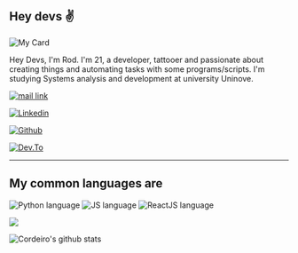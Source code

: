 ## Hey devs ✌️

![My Card](https://rodcordeiro.github.io/shares/img/myCard2.png)

Hey Devs, I'm Rod. I'm 21, a developer, tattooer and passionate about creating things and automating tasks with some programs/scripts. I'm studying Systems analysis and development at university Uninove.

[![mail link](https://img.shields.io/badge/rodrigomendoncca%40gmail.com-black?&style=for-the-badge&logo=gmail)](mailto:rodrigomendoncca@gmail.com)

[![Linkedin](https://img.shields.io/badge/rodrigomcordeiro-black?&style=for-the-badge&logo=linkedin&logoColor=blue)](https://www.linkedin.com/in/rodrigomcordeiro)

[![Github](https://img.shields.io/badge/rodcordeiro-black?&style=for-the-badge&logo=github)](https://github.com/rodcordeiro)

[![Dev.To](https://img.shields.io/badge/rodcordeiro-black?&style=for-the-badge&logo=dev.to)](https://dev.to/rodcordeiro)

---
## My common languages are

![Python language](https://img.shields.io/badge/Python-black?&style=for-the-badge&logo=python)
![JS language](https://img.shields.io/badge/JavaScript-black?&style=for-the-badge&logo=javascript)
![ReactJS language](https://img.shields.io/badge/ReactJS-black?&style=for-the-badge&logo=react)

![](https://komarev.com/ghpvc/?username=rodcordeiro&style=flat-square)

![Cordeiro's github stats](https://github-readme-stats.vercel.app/api?username=rodcordeiro&show_icons=true&theme=dark)



<!--
REFERENCES
https://github.com/oppsec/oppsec/blob/master/README.md

-->
